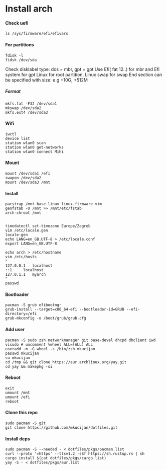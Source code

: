 # Install arch

#### Check uefi

```
ls /sys/firmware/efi/efivars
```

#### For partitions

```
fdisk -l
fidsk /dev/sda
```

Check disklabel type: dos = mbr, gpt = gpt
Use Efi( fat 12..) for mbr and Efi system for gpt
Linux for root partition, Linux swap for swap
End section can be specified with size: e.g +10G, +512M

##### Format

```
mkfs.fat -F32 /dev/sda1
mkswap /dev/sda2
mkfs.ext4 /dev/sda3
```

#### Wifi

```
iwctl
device list
station wlan0 scan
station wlan0 get-networks
station wlan0 connect Mihi
```

#### Mount

```
mount /dev/sda1 /efi
swapon /dev/sda2
mount /dev/sda3 /mnt
```

#### Install

```
pacstrap /mnt base linux linux-firmware vim
genfstab -U /mnt >> /mnt/etc/fstab
arch-chroot /mnt


timedatectl set-timezone Europe/Zagreb
vim /etc/locale.gen
locale-gen
echo LANG=en_GB.UTF-8 > /etc/locale.conf
export LANG=en_GB.UTF-8

echo arch > /etc/hostname
vim /etc/hosts
"
127.0.0.1	localhost
::1		localhost
127.0.1.1	myarch
"
passwd

```

#### Bootloader

```
pacman -S grub efibootmgr
grub-install --target=x86_64-efi --bootloader-id=GRUB --efi-directory=/efi
grub-mkconfig -o /boot/grub/grub.cfg
```

#### Add user

```
pacman -S sudo zsh networkmanager git base-devel dhcpd dhclient iwd
visudo # uncomment %wheel ALL=(ALL) ALL
useradd -m -G wheel -s /bin/zsh mkucijan
passwd mkucijan
su mkucijan
cd /tmp && git clone https://aur.archlinux.org/yay.git
cd yay && makepkg -si
```

#### Reboot

```
exit
umount /mnt
umount /efi
reboot
```

#### Clone this repo

```
sudo pacman -S git
git clone https://github.com/mkucijan/dotfiles.git
```

#### Install deps

```
sudo pacman -S --needed - < dotfiles/pkgs/pacman.list
curl --proto '=https' --tlsv1.2 -sSf https://sh.rustup.rs | sh
cargo install $(cat dotfiles/pkgs/cargo.list)
yay -S - < dotfiles/pkgs/aur.list
```
